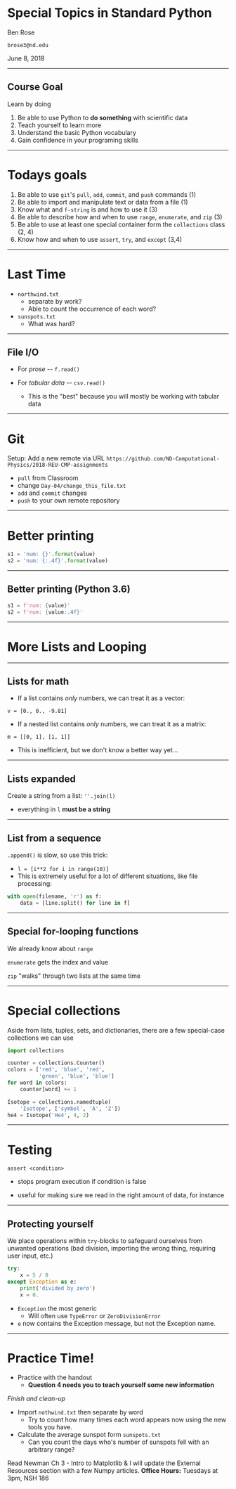 # Special Topics in Standard Python

Ben Rose

`brose3@nd.edu`

June 8, 2018

---

## Course Goal

Learn by doing

1. Be able to use Python to **do something** with scientific data
2. Teach yourself to learn more
3. Understand the basic Python vocabulary
5. Gain confidence in your programing skills

----

# Todays goals


1. Be able to use `git`'s `pull`, `add`, `commit`, and `push` commands (1)
2. Be able to import and manipulate text or data from a file (1)
3. Know what and `f-string` is and how to use it (3)
4. Be able to describe how and when to use `range`, `enumerate`, and `zip` (3)
5. Be able to use at least one special container form the `collections` class (2, 4)
6. Know how and when to use `assert`, `try`, and `except` (3,4)

---

# Last Time

* `northwind.txt`
    * separate by work?
    * Able to count the occurrence of each word?
* `sunspots.txt`
    * What was hard?

<!-- 
    2. Be able to import from a file
 -->

---

## File I/O

* For *prose* -- `f.read()`

* For *tabular data* -- `csv.read()`
    - This is the "best" because you will mostly be working with tabular data

<!-- 
    2. Be able to import from a file
 --> 

---

# Git

Setup: Add a new remote via URL `https://github.com/ND-Computational-Physics/2018-REU-CMP-assignments`

* `pull` from Classroom
* change `Day-04/change_this_file.txt`
* `add` and `commit` changes
* `push` to your own remote repository

<!-- 
1. Be able to use git

Why are we setting up this way? -- So I can update the assignments folder and you can get the new files
What is each step
-->

---

# Better printing

```python
s1 = 'num: {}'.format(value)
s2 = 'num: {:.4f}'.format(value)
```

<!-- 
    3. Know `f-string`
 -->

---

## Better printing (Python 3.6)

```python
s1 = f'num: {value}'
s2 = f'num: {value:.4f}'
```

<!-- 
    3. Know `f-string`
 -->

---

# More Lists and Looping

---

## Lists for math

- If a list contains *only* numbers, we can treat it as a vector:

`v = [0., 0., -9.81]`

- If a nested list contains *only* numbers, we can treat it as a matrix:

`m = [[0, 1], [1, 1]]`

- This is inefficient, but we don't know a better way yet...

<!-- 
4. range, enumerate, zip
 -->

---

## Lists expanded

Create a string from a list: `''.join(l)`

- everything in `l` **must be a string**

<!-- 
4. range, enumerate, zip
 -->

---

## List from a sequence

`.append()` is slow, so use this trick: 

- `l = [i**2 for i in range(10)]`
- This is extremely useful for a lot of different situations, like file
    processing:

```python
with open(filename, 'r') as f:
    data = [line.split() for line in f]
```

---

## Special for-looping functions

We already know about `range`

`enumerate` gets the index and value

`zip` "walks" through two lists at the same time

<!-- 
4. range, enumerate, zip

Show in REPL
 -->

---

# Special collections

Aside from lists, tuples, sets, and dictionaries, there are a few special-case
collections we can use

```python
import collections

counter = collections.Counter()
colors = ['red', 'blue', 'red',
          'green', 'blue', 'blue']
for word in colors:
    counter[word] += 1

Isotope = collections.namedtuple(
    'Isotope', ['symbol', 'A', 'Z'])
he4 = Isotope('He4', 4, 2)
```

<!-- 
5. collections!

Show in REPL
 -->


---

# Testing

`assert <condition>`

- stops program execution if condition is false

- useful for making sure we read in the right amount of data, for instance

<!-- 
6. Exception handling.
 -->

---

## Protecting yourself

We place operations within `try`-blocks to safeguard ourselves from unwanted
operations (bad division, importing the wrong thing, requiring user input, etc.)

```python
try:
    x = 5 / 0
except Exception as e:
    print('divided by zero')
    x = 0.
```

* `Exception`  the most generic 
    - Will often use `TypeError` or `ZeroDivisionError`
* `e` now contains the Exception message, but not the Exception name.


<!-- 
6. Exception handling.
 -->

---

# Practice Time!

- Practice with the handout
    - **Question 4 needs you to teach yourself some new information**

*Finish and clean-up*
- Import `nothwind.txt` then separate by word
    + Try to count how many times each word appears now using the new tools you have.
- Calculate the average sunspot form `sunspots.txt` 
    + Can you count the days who's number of sunspots fell with an arbitrary range?

Read Newman Ch 3 - Intro to Matplotlib & I will update the External Resources section with a few Numpy articles. **Office Hours:** Tuesdays at 3pm, NSH 186
